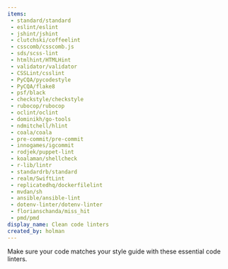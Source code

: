 ```yaml
---
items:
 - standard/standard
 - eslint/eslint
 - jshint/jshint
 - clutchski/coffeelint
 - csscomb/csscomb.js
 - sds/scss-lint
 - htmlhint/HTMLHint
 - validator/validator
 - CSSLint/csslint
 - PyCQA/pycodestyle
 - PyCQA/flake8
 - psf/black
 - checkstyle/checkstyle
 - rubocop/rubocop
 - oclint/oclint
 - dominikh/go-tools
 - ndmitchell/hlint
 - coala/coala
 - pre-commit/pre-commit
 - innogames/igcommit
 - rodjek/puppet-lint
 - koalaman/shellcheck
 - r-lib/lintr
 - standardrb/standard
 - realm/SwiftLint
 - replicatedhq/dockerfilelint
 - mvdan/sh
 - ansible/ansible-lint
 - dotenv-linter/dotenv-linter
 - florianschanda/miss_hit
 - pmd/pmd
display_name: Clean code linters
created_by: holman
---
```

Make sure your code matches your style guide with these essential code linters.
